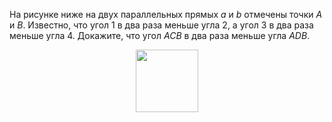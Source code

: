 На рисунке ниже на двух параллельных прямых $a$ и $b$ отмечены точки $A$ и $B$. Известно, что угол 1 в два раза меньше угла 2, а угол 3 в два раза меньше угла 4. Докажите, что угол $ACB$ в два раза меньше угла $ADB$.  
<p align="center"><img src="https://matol.nomomon.repl.co/http:&&matol.kz&images&15&gzho2018-750-1.png" height="100"></p>